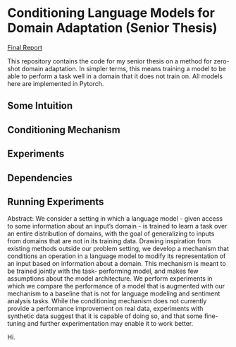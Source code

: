 # Conditioning Language Models for Domain Adaptation (Senior Thesis)

[Final Report](https://www.dropbox.com/s/qu3k4m6lou60u5b/Thesis_Final_Report.pdf?dl=0)

This repository contains the code for my senior thesis on a method for zero-shot domain adaptation. In simpler terms, this means training a model to be able to perform a task well in a domain that it does not train on. All models here are implemented in Pytorch.

## Some Intuition

## Conditioning Mechanism

## Experiments

## Dependencies

## Running Experiments

Abstract: We consider a setting in which a language model - given access to some information about an input’s domain - is trained to learn a task over an entire distribution of domains, with the goal of generalizing to inputs from domains that are not in its training data. Drawing inspiration from existing methods outside our problem setting, we develop a mechanism that conditions an operation in a language model to modify its representation of an input based on information about a domain. This mechanism is meant to be trained jointly with the task- performing model, and makes few assumptions about the model architecture. We perform experiments in which we compare the performance of a model that is augmented with our mechanism to a baseline that is not for language modeling and sentiment analysis tasks. While the conditioning mechanism does not currently provide a performance improvement on real data, experiments with synthetic data suggest that it is capable of doing so, and that some fine-tuning and further experimentation may enable it to work better.

Hi.

